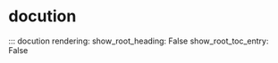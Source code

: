 # docution

::: docution
    rendering:
      show_root_heading: False
      show_root_toc_entry: False
